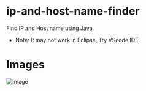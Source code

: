 # ip-and-host-name-finder
Find IP and Host name using Java.
- Note: It may not work in Eclipse, Try VScode IDE.
# Images
![image](https://user-images.githubusercontent.com/53462309/144735333-1542c5a3-0eb6-4739-8a31-d1eeff5b22eb.png)
